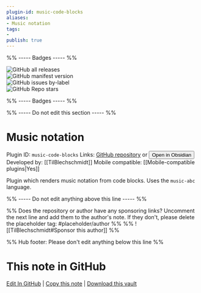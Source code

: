 ```yaml
---
plugin-id: music-code-blocks
aliases:
- Music notation
tags: 
- 
publish: true
---
```


%% ----- Badges ----- %%

![GitHub all releases](https://img.shields.io/github/downloads/TilBlechschmidt/obsidian-plugin-abcjs/total?color=573E7A&logo=github&style=for-the-badge)   
![GitHub manifest version](https://img.shields.io/github/manifest-json/v/TilBlechschmidt/obsidian-plugin-abcjs?color=573E7A&logo=github&style=for-the-badge)   
![GitHub issues by-label](https://img.shields.io/github/issues/TilBlechschmidt/obsidian-plugin-abcjs/help%20wanted?color=573E7A&logo=github&style=for-the-badge)   
![GitHub Repo stars](https://img.shields.io/github/stars/TilBlechschmidt/obsidian-plugin-abcjs?color=573E7A&logo=github&style=for-the-badge)

%% ----- Badges ----- %%

%% ----- Do not edit this section ----- %%

# Music notation

Plugin ID: `music-code-blocks`
Links: [GitHub repository](https://github.com/TilBlechschmidt/obsidian-plugin-abcjs) or [<button id=HH>Open in Obsidian</button>](obsidian://goto-plugin?id=music-code-blocks)
Developed by: [[TilBlechschmidt]]
Mobile compatible: [[Mobile-compatible plugins|Yes]]

Plugin which renders music notation from code blocks. Uses the `music-abc` language.

%% ----- Do not edit anything above this line ----- %% 

%% Does the repository or author have any sponsoring links? Uncomment the next line and add them to the author's note. If they don't, please delete the placeholder tag: #placeholder/author %%
%% ![[TilBlechschmidt#Sponsor this author]] %%

%% Hub footer: Please don't edit anything below this line %%

# This note in GitHub

<span class="git-footer">[Edit In GitHub](https://github.dev/obsidian-community/obsidian-hub/blob/main/02%20-%20Community%20Expansions/02.05%20All%20Community%20Expansions/Plugins/music-code-blocks.md "git-hub-edit-note") | [Copy this note](https://raw.githubusercontent.com/obsidian-community/obsidian-hub/main/02%20-%20Community%20Expansions/02.05%20All%20Community%20Expansions/Plugins/music-code-blocks.md "git-hub-copy-note") | [Download this vault](https://github.com/obsidian-community/obsidian-hub/archive/refs/heads/main.zip "git-hub-download-vault") </span>